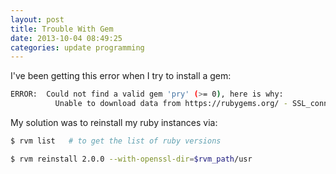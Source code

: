 ```yaml
---
layout: post
title: Trouble With Gem
date: 2013-10-04 08:49:25
categories: update programming
---
```

I've been getting this error when I try to install a gem:

```bash
ERROR:  Could not find a valid gem 'pry' (>= 0), here is why:
          Unable to download data from https://rubygems.org/ - SSL_connect returned=1 errno=0 state=SSLv3 read server certificate B: certificate verify failed (https://s3.amazonaws.com/production.s3.rubygems.org/latest_specs.4.8.gz)
```

My solution was to reinstall my ruby instances via:

```bash
$ rvm list   # to get the list of ruby versions

$ rvm reinstall 2.0.0 --with-openssl-dir=$rvm_path/usr
```

